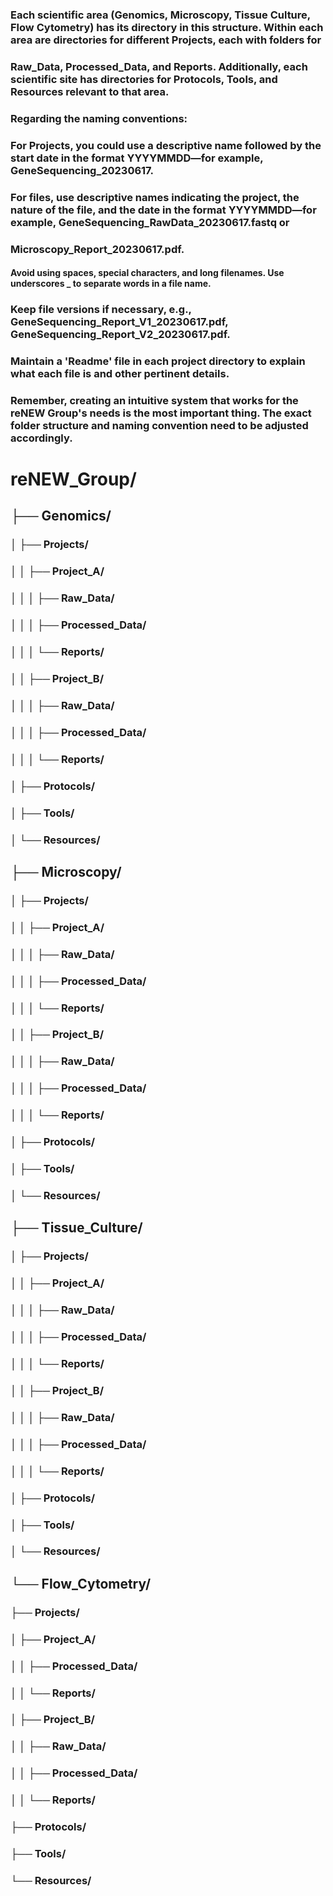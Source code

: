 ### Each scientific area (Genomics, Microscopy, Tissue Culture, Flow Cytometry) has its directory in this structure. Within each area are directories for different Projects, each with folders for 
### Raw_Data, Processed_Data, and Reports. Additionally, each scientific site has directories for Protocols, Tools, and Resources relevant to that area.

### Regarding the naming conventions:

### For Projects, you could use a descriptive name followed by the start date in the format YYYYMMDD—for example, GeneSequencing_20230617.

### For files, use descriptive names indicating the project, the nature of the file, and the date in the format YYYYMMDD—for example, GeneSequencing_RawData_20230617.fastq or 
### Microscopy_Report_20230617.pdf.

#### Avoid using spaces, special characters, and long filenames. Use underscores _ to separate words in a file name.

### Keep file versions if necessary, e.g., GeneSequencing_Report_V1_20230617.pdf, GeneSequencing_Report_V2_20230617.pdf.

### Maintain a 'Readme' file in each project directory to explain what each file is and other pertinent details.

### Remember, creating an intuitive system that works for the reNEW Group's needs is the most important thing. The exact folder structure and naming convention need to be adjusted accordingly.


# reNEW_Group/                                     
##   ├── Genomics/
### │   ├── Projects/
### │   │   ├── Project_A/
### │   │   │   ├── Raw_Data/
### │   │   │   ├── Processed_Data/
### │   │   │   └── Reports/
### │   │   ├── Project_B/
### │   │   │   ├── Raw_Data/
### │   │   │   ├── Processed_Data/
### │   │   │   └── Reports/
### │   ├── Protocols/
### │   ├── Tools/
### │   └── Resources/
##   ├── Microscopy/
### │   ├── Projects/
### │   │   ├── Project_A/
### │   │   │   ├── Raw_Data/
### │   │   │   ├── Processed_Data/
### │   │   │   └── Reports/
### │   │   ├── Project_B/
### │   │   │   ├── Raw_Data/
### │   │   │   ├── Processed_Data/
### │   │   │   └── Reports/
### │   ├── Protocols/
### │   ├── Tools/
### │   └── Resources/
##   ├── Tissue_Culture/
### │   ├── Projects/
### │   │   ├── Project_A/
### │   │   │   ├── Raw_Data/
### │   │   │   ├── Processed_Data/
### │   │   │   └── Reports/
### │   │   ├── Project_B/
### │   │   │   ├── Raw_Data/
### │   │   │   ├── Processed_Data/
### │   │   │   └── Reports/
### │   ├── Protocols/
### │   ├── Tools/
### │   └── Resources/
##   └── Flow_Cytometry/
###  ├── Projects/
###  │   ├── Project_A/
###  │   │   ├── Processed_Data/
###  │   │   └── Reports/
###  │   ├── Project_B/
###  │   │   ├── Raw_Data/
###  │   │   ├── Processed_Data/
###  │   │   └── Reports/
###  ├── Protocols/
###  ├── Tools/
###  └── Resources/

